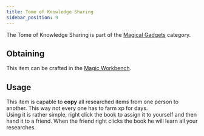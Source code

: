```yaml
---
title: Tome of Knowledge Sharing
sidebar_position: 9
---
```


The Tome of Knowledge Sharing is part of the [Magical Gadgets](Magical-Gadgets) category.  

## Obtaining

This item can be crafted in the [Magic Workbench](Magic-Workbench).

## Usage

This item is capable to **copy** all researched items from one person to another. This way not every one has to farm xp for days.  
Using it is rather simple, right click the book to assign it to yourself and then hand it to a friend. When the friend right clicks the book he will learn all your researches.
